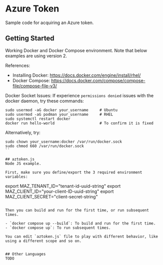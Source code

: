 # Azure Token
Sample code for acquiring an Azure token.


## Getting Started
Working Docker and Docker Compose environment. Note that below examples are using version 2.

References:
  - Installing Docker: <https://docs.docker.com/engine/install/rhel/>
  - Docker Compose: <https://docs.docker.com/compose/compose-file/compose-file-v3/>

Docker Socket Issues:
If experience `permissions denied` issues with the docker daemon, try these commands: 

```
sudo usermod -aG docker your_username     # Ubuntu
sudo usermod -aG podman your_username     # RHEL
sudo systemctl restart docker
docker run hello-world                    # To confirm it is fixed
```

Alternatively, try:
```
sudo chown your_username:docker /var/run/docker.sock
sudo chmod 660 /var/run/docker.sock
``

## aztoken.js
Node JS example.

First, make sure you define/export the 3 required environment variables: 

```
export MAZ_TENANT_ID="tenant-id-uuid-string"
export MAZ_CLIENT_ID="your-client-ID-uuid-string"
export MAZ_CLIENT_SECRET="client-secret-string"
```

Then you can build and run for the first time, or run subsequent times.

- `docker compose up --build`: To build and run for the first time.
- `docker compose up`: To run subsequent times.

You can edit `aztoken.js` file to play with different behavior, like using a different scope and so on.


## Other Languages
TODO


